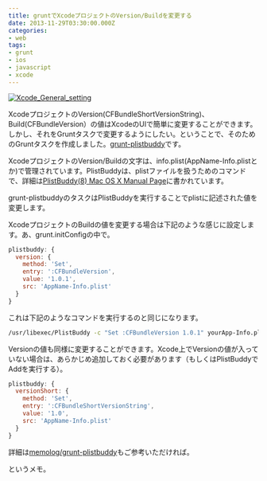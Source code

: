 ```yaml
---
title: gruntでXcodeプロジェクトのVersion/Buildを変更する
date: 2013-11-29T03:30:00.000Z
categories:
- web
tags:
- grunt
- ios
- javascript
- xcode
---
```

[![Xcode_General_setting](http://farm4.staticflickr.com/3709/11110211616_9223de9a3f.jpg)](http://www.flickr.com/photos/91221720@N00/11110211616 "Xcode_General_setting by Yutaka Yamaguchi, on Flickr")  

<!-- more -->
XcodeプロジェクトのVersion(CFBundleShortVersionString)、Build(CFBundleVersion）の値はXcodeのUIで簡単に変更することができます。しかし、それをGruntタスクで変更するようにしたい。ということで、そのためのGruntタスクを作成しました。[grunt-plistbuddy](https://npmjs.org/package/grunt-plistbuddy)です。

XcodeプロジェクトのVersion/Buildの文字は、info.plist(AppName-Info.plistとか)で管理されています。PlistBuddyは、plistファイルを扱うためのコマンドで、詳細は[PlistBuddy(8) Mac OS X Manual Page](https://developer.apple.com/library/mac/documentation/Darwin/Reference/ManPages/man8/PlistBuddy.8.html)に書かれています。

grunt-plistbuddyのタスクはPlistBuddyを実行することでplistに記述された値を変更します。

XcodeプロジェクトのBuildの値を変更する場合は下記のような感じに設定します。あ、grunt.initConfigの中で。

```javascript
plistbuddy: {
  version: {
    method: 'Set',
    entry: ':CFBundleVersion',
    value: '1.0.1',
    src: 'AppName-Info.plist'
  }
}
```

これは下記のようなコマンドを実行するのと同じになります。

```bash
/usr/libexec/PlistBuddy -c "Set :CFBundleVersion 1.0.1" yourApp-Info.plist
```

Versionの値も同様に変更することができます。Xcode上でVersionの値が入っていない場合は、あらかじめ追加しておく必要があります（もしくはPlistBuddyでAddを実行する）。

```javascript
plistbuddy: {
  versionShort: {
    method: 'Set',
    entry: ':CFBundleShortVersionString',
    value: '1.0',
    src: 'AppName-Info.plist'
  }
}
```

詳細は[memolog/grunt-plistbuddy](https://github.com/memolog/grunt-plistbuddy)もご参考いただければ。

というメモ。
